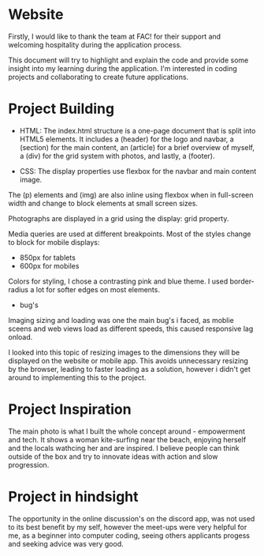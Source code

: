 # Website

Firstly, I would like to thank the team at FAC! for their support and welcoming hospitality during the application process.

This document will try to highlight and explain the code and provide some insight into my learning during the application. I'm interested in coding projects and collaborating to create future applications.

# Project Building

- HTML:
    The index.html structure is a one-page document that is split into HTML5 elements. It includes a (header) for the logo and navbar, a (section) for the main content, an (article) for a brief overview of myself, a (div) for the grid system with photos, and lastly, a (footer).

- CSS:
    The display properties use flexbox for the navbar and main content image.

The (p) elements and (img) are also inline using flexbox when in full-screen width and change to block elements at small screen sizes.

Photographs are displayed in a grid using the display: grid property.

Media queries are used at different breakpoints. Most of the styles change to block for mobile displays:

- 850px for tablets
- 600px for mobiles

Colors for styling, I chose a contrasting pink and blue theme. I used border-radius a lot for softer edges on most elements.

- bug's 

Imaging sizing and loading was one the main bug's i faced, as moblie sceens and web views load as different speeds, this caused responsive lag onload.

I looked into this topic of resizing images to the dimensions they will be displayed on the website or mobile app. This avoids unnecessary resizing by the browser, leading to faster loading as a solution, however i didn't get around to implementing this to the project.


# Project Inspiration

The main photo is what I built the whole concept around - empowerment and tech. It shows a woman kite-surfing near the beach, enjoying herself and the locals wathcing her and are inspired. I believe people can think outside of the box and try to innovate ideas with action and slow progression.

# Project in hindsight 

The opportunity in the online discussion's on the discord app, was not used to its best benefit by my self, however the meet-ups were very helpful for me, as a beginner into computer coding, seeing others applicants progess and seeking advice was very good.